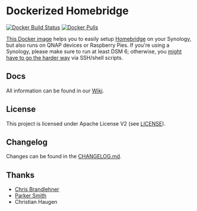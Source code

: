 # Dockerized Homebridge

[![Docker Build Status](https://img.shields.io/docker/build/marcoraddatz/homebridge.svg)](https://hub.docker.com/r/marcoraddatz/homebridge/)
[![Docker Pulls](https://img.shields.io/docker/pulls/marcoraddatz/homebridge.svg)](https://hub.docker.com/r/marcoraddatz/homebridge/)

[This Docker image](https://hub.docker.com/r/marcoraddatz/homebridge/) helps you to easily setup [Homebridge](https://github.com/nfarina/homebridge) on your Synology, but also runs on QNAP devices or Raspberry Pies. If you're using a Synology, please make sure to run at least DSM 6; otherwise, you [might have to go the harder way](https://marcoraddatz.com/en/2016/07/13/run-homebridge-on-a-synology/) via SSH/shell scripts.

## Docs

All information can be found in our [Wiki](https://github.com/marcoraddatz/homebridge-docker/wiki).

## License

This project is licensed under Apache License V2 (see [LICENSE](LICENSE)).

## Changelog

Changes can be found in the [CHANGELOG.md](CHANGELOG.md).

## Thanks
- [Chris Brandlehner](https://github.com/cbrandlehner/homebridge-docker)
- [Parker Smith](https://github.com/psmith3/synology-docker-homebridge)
- Christian Haugen

